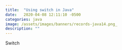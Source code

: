 ```yaml
---
title:  "Using switch in Java"
date:   2020-04-08 12:11:10 -0500
categories: java
image: /assets/images/banners/records-java14.png_
description: ""
---
```


Switch
